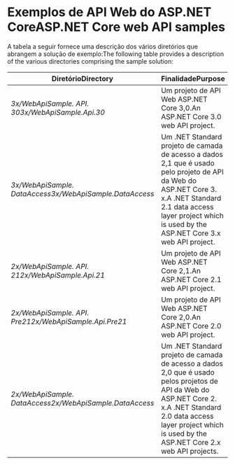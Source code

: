 # <a name="aspnet-core-web-api-samples"></a><span data-ttu-id="1aa38-101">Exemplos de API Web do ASP.NET Core</span><span class="sxs-lookup"><span data-stu-id="1aa38-101">ASP.NET Core web API samples</span></span>

<span data-ttu-id="1aa38-102">A tabela a seguir fornece uma descrição dos vários diretórios que abrangem a solução de exemplo:</span><span class="sxs-lookup"><span data-stu-id="1aa38-102">The following table provides a description of the various directories comprising the sample solution:</span></span>

| <span data-ttu-id="1aa38-103">Diretório</span><span class="sxs-lookup"><span data-stu-id="1aa38-103">Directory</span></span>                   | <span data-ttu-id="1aa38-104">Finalidade</span><span class="sxs-lookup"><span data-stu-id="1aa38-104">Purpose</span></span> |
|-----------------------------|------------------------------------------------------------|
| <span data-ttu-id="1aa38-105">*3x/WebApiSample. API. 30*</span><span class="sxs-lookup"><span data-stu-id="1aa38-105">*3x/WebApiSample.Api.30*</span></span>    | <span data-ttu-id="1aa38-106">Um projeto de API Web ASP.NET Core 3,0.</span><span class="sxs-lookup"><span data-stu-id="1aa38-106">An ASP.NET Core 3.0 web API project.</span></span>                       |
| <span data-ttu-id="1aa38-107">*3x/WebApiSample. DataAccess*</span><span class="sxs-lookup"><span data-stu-id="1aa38-107">*3x/WebApiSample.DataAccess*</span></span>| <span data-ttu-id="1aa38-108">Um .NET Standard projeto de camada de acesso a dados 2,1 que é usado pelo projeto de API da Web do ASP.NET Core 3. x.</span><span class="sxs-lookup"><span data-stu-id="1aa38-108">A .NET Standard 2.1 data access layer project which is used by the ASP.NET Core 3.x web API project.</span></span>|
| <span data-ttu-id="1aa38-109">*2x/WebApiSample. API. 21*</span><span class="sxs-lookup"><span data-stu-id="1aa38-109">*2x/WebApiSample.Api.21*</span></span>    | <span data-ttu-id="1aa38-110">Um projeto de API Web ASP.NET Core 2,1.</span><span class="sxs-lookup"><span data-stu-id="1aa38-110">An ASP.NET Core 2.1 web API project.</span></span>                         |
| <span data-ttu-id="1aa38-111">*2x/WebApiSample. API. Pre21*</span><span class="sxs-lookup"><span data-stu-id="1aa38-111">*2x/WebApiSample.Api.Pre21*</span></span> | <span data-ttu-id="1aa38-112">Um projeto de API Web ASP.NET Core 2,0.</span><span class="sxs-lookup"><span data-stu-id="1aa38-112">An ASP.NET Core 2.0 web API project.</span></span>                         |
| <span data-ttu-id="1aa38-113">*2x/WebApiSample. DataAccess*</span><span class="sxs-lookup"><span data-stu-id="1aa38-113">*2x/WebApiSample.DataAccess*</span></span>| <span data-ttu-id="1aa38-114">Um .NET Standard projeto de camada de acesso a dados 2,0 que é usado pelos projetos de API da Web do ASP.NET Core 2. x.</span><span class="sxs-lookup"><span data-stu-id="1aa38-114">A .NET Standard 2.0 data access layer project which is used by the ASP.NET Core 2.x web API projects.</span></span>|
